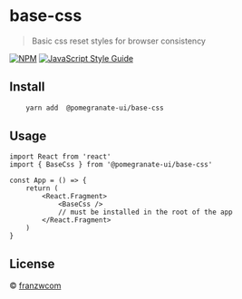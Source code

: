 # base-css

> Basic css reset styles for browser consistency

[![NPM](https://img.shields.io/npm/v/base-css.svg)](https://www.npmjs.com/package/@pomegranate-ui/base-css) [![JavaScript Style Guide](https://img.shields.io/badge/code_style-standard-brightgreen.svg)](https://standardjs.com)

## Install

```bash
	yarn add  @pomegranate-ui/base-css
```

## Usage

```tsx
import React from 'react'
import { BaseCss } from '@pomegranate-ui/base-css'

const App = () => {
	return (
		<React.Fragment>
			<BaseCss />
			// must be installed in the root of the app
		</React.Fragment>
	)
}
```

## License

© [franzwcom](https://github.com/franzwcom)
